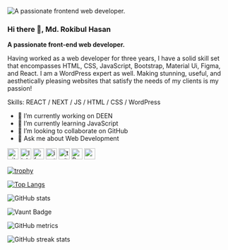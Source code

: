![A passionate frontend web developer.](https://pbs.twimg.com/profile_banners/1765986338523013120/1709880569/600x200)
### Hi there 👋, Md. Rokibul Hasan
<b>A passionate front-end web developer.</b>

Having worked as a web developer for three years, I have a solid skill set that encompasses HTML, CSS, JavaScript, Bootstrap, Material Ui, Figma, and React. I am a WordPress expert as well. Making stunning, useful, and aesthetically pleasing websites that satisfy the needs of my clients is my passion!

Skills: REACT / NEXT / JS / HTML / CSS / WordPress

- 🔭 I’m currently working on DEEN 
- 🌱 I’m currently learning JavaScript 
- 👯 I’m looking to collaborate on GitHub 
- 💬 Ask me about Web Development 


[<img src='https://cdn.jsdelivr.net/npm/simple-icons@3.0.1/icons/github.svg' alt='github' height='25'>](https://github.com/iamrokibul)  [<img src='https://cdn.jsdelivr.net/npm/simple-icons@3.0.1/icons/linkedin.svg' alt='linkedin' height='25'>](https://www.linkedin.com/in/iamrokibul/)  [<img src='https://cdn.jsdelivr.net/npm/simple-icons@3.0.1/icons/facebook.svg' alt='facebook' height='25'>](https://www.facebook.com/iamrokibul)  [<img src='https://cdn.jsdelivr.net/npm/simple-icons@3.0.1/icons/instagram.svg' alt='instagram' height='25'>](https://www.instagram.com/iamrokibul/)  [<img src='https://cdn.jsdelivr.net/npm/simple-icons@3.0.1/icons/twitter.svg' alt='twitter' height='25'>](https://twitter.com/iamrokibul1)  [<img src='https://cdn.jsdelivr.net/npm/simple-icons@3.0.1/icons/reddit.svg' alt='Reddit' height='25'>](https://www.reddit.com/user/iamrokibul)  [<img src='https://cdn.jsdelivr.net/npm/simple-icons@3.0.1/icons/icloud.svg' alt='website' height='25'>](https://iamrokibul.com)  

[![trophy](https://github-profile-trophy.vercel.app/?username=iamrokibul)](https://github.com/ryo-ma/github-profile-trophy)

[![Top Langs](https://github-readme-stats.vercel.app/api/top-langs/?username=iamrokibul)](https://github.com/anuraghazra/github-readme-stats)

![GitHub stats](https://github-readme-stats.vercel.app/api?username=iamrokibul&show_icons=true)  

![Vaunt Badge](https://api.vaunt.dev/v1/github/entities/iamrokibul/contributions?format=svg&private=false)  

![GitHub metrics](https://metrics.lecoq.io/iamrokibul)  

![GitHub streak stats](https://streak-stats.demolab.com/?user=iamrokibul)  

